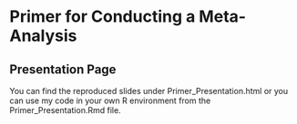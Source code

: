 # Primer for Conducting a Meta-Analysis
## Presentation Page

You can find the reproduced slides under Primer_Presentation.html or you can use my code in your own R environment from the Primer_Presentation.Rmd file.
